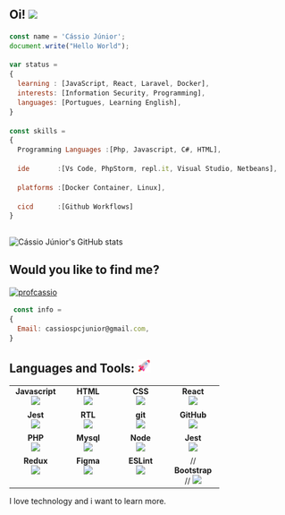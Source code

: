 ## Oi! <img src="https://emojipedia-us.s3.amazonaws.com/source/microsoft-teams/337/waving-hand_1f44b.png" width="24px">

```js
const name = 'Cássio Júnior';
document.write("Hello World");

var status = 
{ 
  learning : [JavaScript, React, Laravel, Docker],
  interests: [Information Security, Programming],
  languages: [Portugues, Learning English],
}

const skills = 
{
  Programming Languages :[Php, Javascript, C#, HTML],
  
  ide       :[Vs Code, PhpStorm, repl.it, Visual Studio, Netbeans],
  
  platforms :[Docker Container, Linux],
  
  cicd      :[Github Workflows]
}

```
##

![Cássio Júnior's GitHub stats](https://github-readme-stats.vercel.app/api?username=cassiojuniorr&show_icons=true&theme=dracula&count_private=true)

## Would you like to find me?
<p align="left">
<a href="https://www.linkedin.com/in/cássio-júnior" target="blank"><img align="center" src="https://img.shields.io/badge/LinkedIn-0077B5?style=for-the-badge&logo=linkedin&logoColor=white" alt="profcassio" /></a>

```js
 const info =
{
  Email: cassiospcjunior@gmail.com,
}
```
</p>

## Languages and Tools: <img src="https://raw.githubusercontent.com/Tarikul-Islam-Anik/tarikul-islam-anik/main/assets/images/Rocket.png" width="24">

<table width="320px">
  <tbody>
    <tr valign="top">
      <td width="80px" align="center">
      <span><strong>Javascript</strong></span><br>
      <img height="32px" src="https://upload.vectorlogo.zone/logos/javascript/images/239ec8a4-163e-4792-83b6-3f6d96911757.svg">
      </td>
      <td width="80px" align="center">
      <span><strong>HTML</strong></span><br>
      <img height="32" src="https://cdn.jsdelivr.net/gh/devicons/devicon/icons/html5/html5-original.svg">
      </td>
      <td width="80px" align="center">
      <span><strong>CSS</strong></span><br>
      <img height="32px" src="https://cdn.jsdelivr.net/gh/devicons/devicon/icons/css3/css3-original.svg">
      </td>
      <td width="80px" align="center">
      <span><strong>React</strong></span><br>
      <img height="32px" src="https://cdn.jsdelivr.net/gh/devicons/devicon/icons/react/react-original.svg">
      </td>
    </tr>
    <tr valign="top">
      <td width="80px" align="center">
      <span><strong>Jest</strong></span><br>
      <img height="32px" src="https://www.vectorlogo.zone/logos/jestjsio/jestjsio-icon.svg">
      <td width="80px" align="center">
      <span><strong>RTL</strong></span><br>
      <img height="32" src="https://testing-library.com/img/octopus-128x128.png">
      </td>
      <td width="80px" align="center">
      <span><strong>git</strong></span><br>
      <img height="32px" src="https://cdn.jsdelivr.net/gh/devicons/devicon/icons/git/git-plain.svg">
      </td>
      <td width="80px" align="center">
      <span><strong>GitHub</strong></span><br>
      <img height="32px" src="https://cdn.jsdelivr.net/gh/devicons/devicon/icons/github/github-original.svg">
      </td>
    </tr>
    <tr valign="top">
      <td width="80px" align="center">
      <span><strong>PHP</strong></span><br>
      <img height="32" src="https://www.vectorlogo.zone/logos/php/php-ar21.svg">
      </td>
      <td width="80px" align="center">
      <span><strong>Mysql</strong></span><br>
      <img height="32px" src="https://www.vectorlogo.zone/logos/mysql/mysql-ar21.svg">
      </td>
      <td width="80px" align="center">
      <span><strong>Node</strong></span><br>
      <img height="32px" src="https://www.vectorlogo.zone/logos/nodejs/nodejs-icon.svg">
      <td width="80px" align="center">
      <span><strong>Jest</strong></span><br>
      <img height="32px" src="https://www.vectorlogo.zone/logos/jestjsio/jestjsio-icon.svg">
      </td>
    </tr>
    <tr valign="top">
      <td width="80px" align="center">
      <span><strong>Redux</strong></span><br>
      <img height="32" src="https://cdn.worldvectorlogo.com/logos/redux.svg">
      </td>
      <td width="80px" align="center">
      <span><strong>Figma</strong></span><br>
      <img height="32px" src="https://www.vectorlogo.zone/logos/figma/figma-icon.svg">
      </td>
      <td width="80px" align="center">
      <span><strong>ESLint</strong></span><br>
      <img height="32px" src="https://www.vectorlogo.zone/logos/eslint/eslint-icon.svg">
      <td width="80px" align="center">
      // <span><strong>Bootstrap</strong></span><br>
      // <img height="32px" src="https://upload.vectorlogo.zone/logos/getbootstrap/images/987f8f6c-263a-47b1-a85d-853cfca215d9.svg">
      </td>
    </tr>
  </tbody>
</table>

I love technology and i want to learn more.
